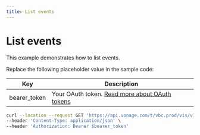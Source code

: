 ```yaml
---
title: List events
---
```


# List events

This example demonstrates how to list events.

Replace the following placeholder value in the sample code:

| Key | Description |
| --- | ----------- |
| bearer_token      | Your OAuth token. [Read more about OAuth tokens](/getting-started/create-a-developer-account) |

``` bash
curl --location --request GET 'https://api.vonage.com/t/vbc.prod/vis/v1/self/events' \
--header 'Content-Type: application/json' \
--header 'Authorization: Bearer $bearer_token'
```
